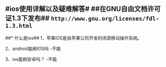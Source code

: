 #ios使用详解以及疑难解答#
##在GNU自由文档许可证1.3下发布##
`http://www.gnu.org/licenses/fdl-1.3.html`
---
##* 什么是ios## 
1、苹果iOS是由苹果公司开发的闭源移动操作系统。

2、android能刷IOS吗
-不能

3、ios能刷安卓吗？
-不能
